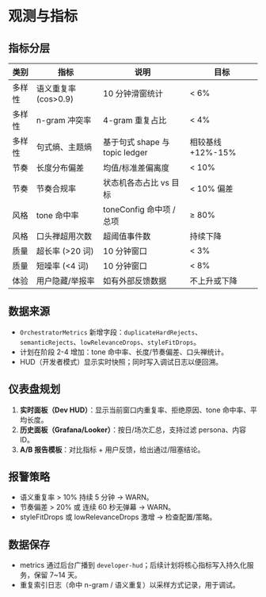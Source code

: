 # 观测与指标

## 指标分层

| 类别 | 指标 | 说明 | 目标 |
| --- | --- | --- | --- |
| 多样性 | 语义重复率 (cos>0.9) | 10 分钟滑窗统计 | < 6% |
| 多样性 | n-gram 冲突率 | 4-gram 重复占比 | < 4% |
| 多样性 | 句式熵、主题熵 | 基于句式 shape 与 topic ledger | 相较基线 +12%-15% |
| 节奏 | 长度分布偏差 | 均值/标准差偏离度 | < 10% |
| 节奏 | 节奏合规率 | 状态机各态占比 vs 目标 | < 10% 偏差 |
| 风格 | tone 命中率 | toneConfig 命中项 / 总项 | ≥ 80% |
| 风格 | 口头禅超用次数 | 超阈值事件数 | 持续下降 |
| 质量 | 超长率 (>20 词) | 10 分钟窗口 | < 3% |
| 质量 | 短噪率 (<4 词) | 10 分钟窗口 | < 8% |
| 体验 | 用户隐藏/举报率 | 如有外部反馈数据 | 不上升或下降 |

## 数据来源
- `OrchestratorMetrics` 新增字段：`duplicateHardRejects`、`semanticRejects`、`lowRelevanceDrops`、`styleFitDrops`。
- 计划在阶段 2-4 增加：tone 命中率、长度/节奏偏差、口头禅统计。
- HUD（开发者模式）显示实时快照；同时写入调试日志以便回溯。

## 仪表盘规划
1. **实时面板（Dev HUD）**：显示当前窗口内重复率、拒绝原因、tone 命中率、平均长度。
2. **历史面板（Grafana/Looker）**：按日/场次汇总，支持过滤 persona、内容 ID。
3. **A/B 报告模板**：对比指标 + 用户反馈，给出通过/阻塞结论。

## 报警策略
- 语义重复率 > 10% 持续 5 分钟 → WARN。
- 节奏偏差 > 20% 或 连续 60 秒无弹幕 → WARN。
- styleFitDrops 或 lowRelevanceDrops 激增 → 检查配置/策略。

## 数据保存
- metrics 通过后台广播到 `developer-hud`；后续计划将核心指标写入持久化服务，保留 7~14 天。
- 重复索引日志（命中 n-gram / 语义重复）以采样方式记录，用于调试。
